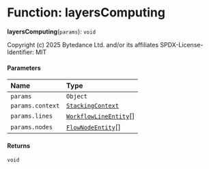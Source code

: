 # Function: layersComputing

**layersComputing**(`params`): `void`

Copyright (c) 2025 Bytedance Ltd. and/or its affiliates
SPDX-License-Identifier: MIT

#### Parameters

| Name | Type |
| :------ | :------ |
| `params` | `Object` |
| `params.context` | [`StackingContext`](/auto-docs/free-layout-editor/types/StackingContext.md) |
| `params.lines` | [`WorkflowLineEntity`](/auto-docs/free-layout-editor/classes/WorkflowLineEntity.md)\[] |
| `params.nodes` | [`FlowNodeEntity`](/auto-docs/free-layout-editor/classes/FlowNodeEntity-1.md)\[] |

#### Returns

`void`
